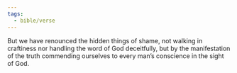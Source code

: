 ```yaml
---
tags:
  - bible/verse
---
```

But we have renounced the hidden things of shame, not walking in craftiness nor handling the word of God deceitfully, but by the manifestation of the truth commending ourselves to every man’s conscience in the sight of God.